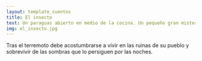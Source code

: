 ```yaml
---
layout: template_cuentos
title: El insecto
text: Un paraguas abierto en medio de la cocina. Un pequeño gran misterio para una imaginación muy fértil.
img: el_insecto.jpg
---
```


Tras el terremoto debe acostumbrarse a vivir en las ruinas de su pueblo y sobrevivir de las sombras que lo persiguen por las noches.